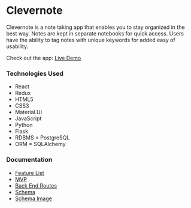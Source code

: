 # Clevernote

Clevernote is a note taking app that enables you to stay organized in the best way. Notes are kept in separate notebooks for quick access. Users have the ability to tag notes with unique keywords for added easy of usability.

Check out the app: [Live Demo](https://clevernote-app.herokuapp.com/)

### Technologies Used

* React
* Redux
* HTML5
* CSS3
* Material.UI
* JavaScript
* Python
* Flask
* RDBMS = PostgreSQL
* ORM = SQLAlchemy

### Documentation

* [Feature List](/documentation/featureList.md)
* [MVP](/documentation/MVP.md)
* [Back End Routes](/documentation/backEndRoutes.md)
* [Schema](/documentation/schema.md)
* [Schema Image]()
